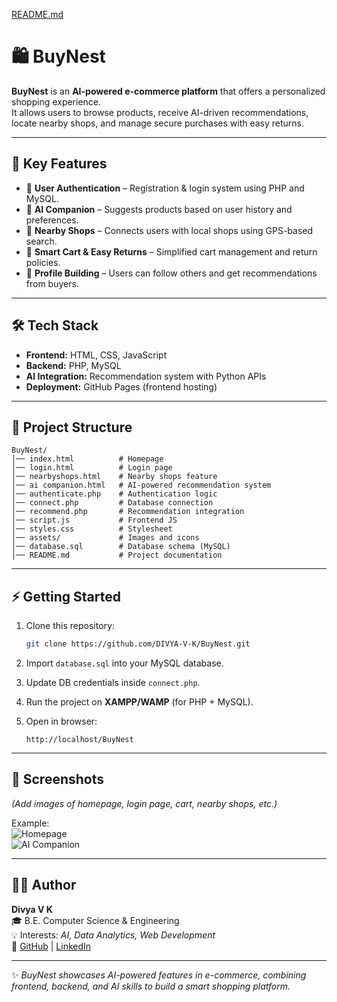 [README.md](https://github.com/user-attachments/files/21807781/README.md)
# 🛍️ BuyNest  

**BuyNest** is an **AI-powered e-commerce platform** that offers a personalized shopping experience.  
It allows users to browse products, receive AI-driven recommendations, locate nearby shops, and manage secure purchases with easy returns.  

---

## 🎯 Key Features  
- 🔑 **User Authentication** – Registration & login system using PHP and MySQL.  
- 🤖 **AI Companion** – Suggests products based on user history and preferences.  
- 📍 **Nearby Shops** – Connects users with local shops using GPS-based search.  
- 🛒 **Smart Cart & Easy Returns** – Simplified cart management and return policies.  
- 👥 **Profile Building** – Users can follow others and get recommendations from buyers.  

---

## 🛠️ Tech Stack  
- **Frontend:** HTML, CSS, JavaScript  
- **Backend:** PHP, MySQL  
- **AI Integration:** Recommendation system with Python APIs  
- **Deployment:** GitHub Pages (frontend hosting)  

---

## 📂 Project Structure  
```
BuyNest/
│── index.html          # Homepage
│── login.html          # Login page
│── nearbyshops.html    # Nearby shops feature
│── ai companion.html   # AI-powered recommendation system
│── authenticate.php    # Authentication logic
│── connect.php         # Database connection
│── recommend.php       # Recommendation integration
│── script.js           # Frontend JS
│── styles.css          # Stylesheet
│── assets/             # Images and icons
│── database.sql        # Database schema (MySQL)
│── README.md           # Project documentation
```

---

## ⚡ Getting Started  

1. Clone this repository:  
   ```bash
   git clone https://github.com/DIVYA-V-K/BuyNest.git
   ```  

2. Import `database.sql` into your MySQL database.  

3. Update DB credentials inside `connect.php`.  

4. Run the project on **XAMPP/WAMP** (for PHP + MySQL).  

5. Open in browser:  
   ```
   http://localhost/BuyNest
   ```  

---

## 📸 Screenshots  
*(Add images of homepage, login page, cart, nearby shops, etc.)*  

Example:  
![Homepage](assets/home.png)  
![AI Companion](assets/aicompanion.png)  

---

## 👩‍💻 Author  
**Divya V K**  
🎓 B.E. Computer Science & Engineering  
💡 Interests: *AI, Data Analytics, Web Development*  
🔗 [GitHub](https://github.com/DIVYA-V-K) | [LinkedIn](#)  

---

✨ *BuyNest showcases AI-powered features in e-commerce, combining frontend, backend, and AI skills to build a smart shopping platform.*  

